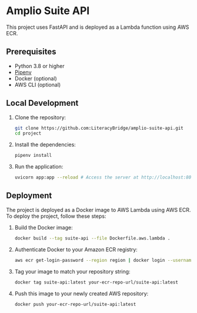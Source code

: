# Amplio Suite API

This project uses FastAPI and is deployed as a Lambda function using AWS ECR.

## Prerequisites

- Python 3.8 or higher
- [Pipenv](https://pipenv.pypa.io/en/latest/)
- Docker (optional)
- AWS CLI (optional)

## Local Development

1. Clone the repository:

    ```bash
    git clone https://github.com:LiteracyBridge/amplio-suite-api.git
    cd project
    ```

2. Install the dependencies:

    ```bash
    pipenv install
    ```

3. Run the application:

    ```bash
    uvicorn app:app --reload # Access the server at http://localhost:8000
    ```

## Deployment

The project is deployed as a Docker image to AWS Lambda using AWS ECR. To deploy the project, follow these steps:

1. Build the Docker image:

    ```bash
    docker build --tag suite-api --file Dockerfile.aws.lambda .
    ```

2. Authenticate Docker to your Amazon ECR registry:

    ```bash
    aws ecr get-login-password --region region | docker login --username AWS --password-stdin your-ecr-repo-url
    ```

3. Tag your image to match your repository string:

    ```bash
    docker tag suite-api:latest your-ecr-repo-url/suite-api:latest
    ```

4. Push this image to your newly created AWS repository:

    ```bash
    docker push your-ecr-repo-url/suite-api:latest
    ```
